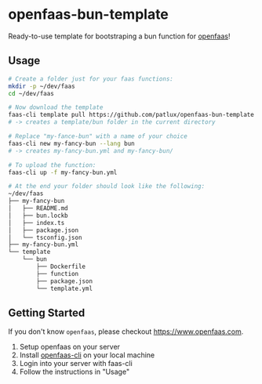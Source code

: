 # openfaas-bun-template

Ready-to-use template for bootstraping a bun function for [openfaas](https://www.openfaas.com)!

## Usage

```sh
# Create a folder just for your faas functions:
mkdir -p ~/dev/faas
cd ~/dev/faas

# Now download the template
faas-cli template pull https://github.com/patlux/openfaas-bun-template
# -> creates a template/bun folder in the current directory

# Replace "my-fance-bun" with a name of your choice
faas-cli new my-fancy-bun --lang bun
# -> creates my-fancy-bun.yml and my-fancy-bun/

# To upload the function:
faas-cli up -f my-fancy-bun.yml

# At the end your folder should look like the following:
~/dev/faas
├── my-fancy-bun
│   ├── README.md
│   ├── bun.lockb
│   ├── index.ts
│   ├── package.json
│   └── tsconfig.json
├── my-fancy-bun.yml
└── template
    └── bun
        ├── Dockerfile
        ├── function
        ├── package.json
        └── template.yml
```

## Getting Started

If you don't know `openfaas`, please checkout https://www.openfaas.com.

1. Setup openfaas on your server
2. Install [openfaas-cli](https://github.com/openfaas/faas-cli) on your local machine
3. Login into your server with faas-cli
4. Follow the instructions in "Usage"
